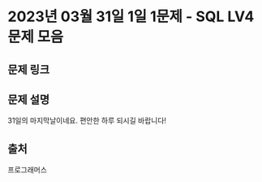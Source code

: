 # 2023년 03월 31일 1일 1문제 - SQL LV4 문제 모음

## 문제 링크



## 문제 설명

31일의 마지막날이네요.
편안한 하루 되시길 바랍니다!

## 출처

프로그래머스
